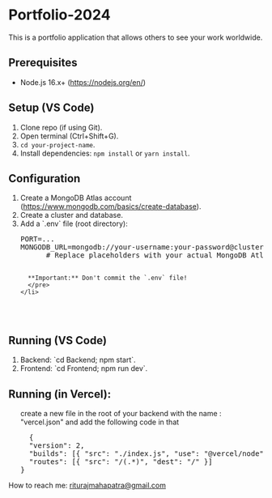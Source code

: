 <!DOCTYPE html>
<html lang="en">
<head>
  <meta charset="UTF-8">
  <meta name="viewport" content="width=device-width, initial-scale=1.0">

</head>
<body>
  <h1>Portfolio-2024</h1>
  <p>This is a portfolio application that allows others to see your work worldwide.</p>

  <h2>Prerequisites</h2>

  <ul>
    <li>Node.js 16.x+ (<a href="https://nodejs.org/en/">https://nodejs.org/en/</a>)</li>
  </ul>

  <h2>Setup (VS Code)</h2>

  <ol>
    <li>Clone repo (if using Git).</li>
    <li>Open terminal (Ctrl+Shift+G).</li>
    <li><code>cd your-project-name</code>.</li>
    <li>Install dependencies: <code>npm install</code> or <code>yarn install</code>.</li>
  </ol>

  <h2>Configuration</h2>

  <ol>
    <li>
      Create a MongoDB Atlas account (<a href="https://www.mongodb.com/basics/create-database">https://www.mongodb.com/basics/create-database</a>).
    </li>
    <li>Create a cluster and database.</li>
    <li>
      Add a `.env` file (root directory):
      <pre>PORT=...
MONGODB_URL=mongodb://your-username:your-password@cluster-endpoint:port/your-database?retryWrites=true&w=majority
      # Replace placeholders with your actual MongoDB Atlas connection details

      **Important:** Don't commit the `.env` file!
      </pre>
    </li>

  </ol>

  <h2>Running (VS Code)</h2>

  <ol>
    <li>Backend: `cd Backend; npm start`.</li>
    <li>Frontend: `cd Frontend; npm run dev`.</li>
  </ol>

<h2>Running (in Vercel):</h2>

  <ol> 
  create a new file in the root of your backend with the name : "vercel.json" and add the following code in that
  <pre>
  {
  "version": 2,
  "builds": [{ "src": "./index.js", "use": "@vercel/node" }],
  "routes": [{ "src": "/(.*)", "dest": "/" }]
}
</pre>
   </ol>
  <div class="contact">
    <span>How to reach me:</span> <a href="mailto:riturajmahapatra@gmail.com">riturajmahapatra@gmail.com</a>
  </div>

</body>
</html>
